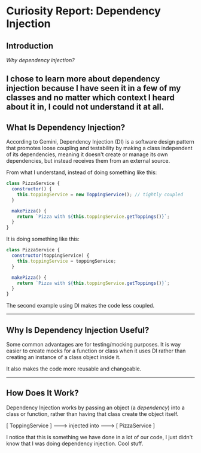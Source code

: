 # Curiosity Report: Dependency Injection

## Introduction
*Why dependency injection?*

I chose to learn more about dependency injection because I have seen it in a few of my classes and no matter which context I heard about it in, I
could not understand it at all.
---

## What Is Dependency Injection?

According to Gemini, Dependency Injection (DI) is a software design pattern that promotes loose coupling and testability by making a class independent of its dependencies, meaning it doesn't create or manage its own dependencies, but instead receives them from an external source.

From what I understand, instead of doing something like this:

```javascript
class PizzaService {
  constructor() {
    this.toppingService = new ToppingService(); // tightly coupled
  }

  makePizza() {
    return `Pizza with ${this.toppingService.getToppings()}`;
  }
}
```

It is doing something like this:

```javascript
class PizzaService {
  constructor(toppingService) {
    this.toppingService = toppingService;
  }

  makePizza() {
    return `Pizza with ${this.toppingService.getToppings()}`;
  }
}
```

The second example using DI makes the code less coupled.

---

## Why Is Dependency Injection Useful?

Some common advantages are for testing/mocking purposes. It is way easier to create mocks for a function or class when it uses DI rather than creating an instance of a class object inside it.

It also makes the code more reusable and changeable. 

---

## How Does It Work?

Dependency Injection works by passing an object (a *dependency*) into a class or function, rather than having that class create the object itself.


[ ToppingService ] ---> injected into ---> [ PizzaService ]

I notice that this is something we have done in a lot of our code, I just didn't know that I was doing dependency injection. Cool stuff.
